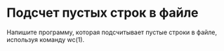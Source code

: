 # Подсчет пустых строк в файле
Напишите программу, которая подсчитывает пустые строки в файле, используя команду wc(1).
